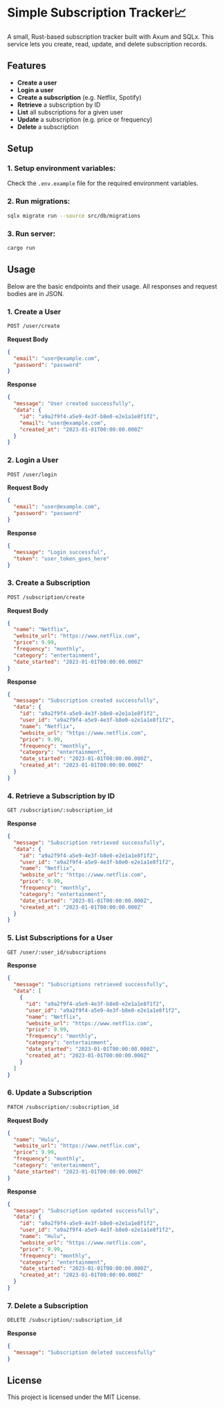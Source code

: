 # Simple Subscription Tracker📈

A small, Rust-based subscription tracker built with Axum and SQLx. This service lets you create, read, update, and delete subscription records.

## Features

- **Create a user**
- **Login a user**
- **Create a subscription** (e.g. Netflix, Spotify)
- **Retrieve** a subscription by ID
- **List** all subscriptions for a given user
- **Update** a subscription (e.g. price or frequency)
- **Delete** a subscription

## Setup

### 1. Setup environment variables:

Check the `.env.example` file for the required environment variables.

### 2. Run migrations:
```bash
sqlx migrate run --source src/db/migrations
```

### 3. Run server:
```bash
cargo run
```

## Usage

Below are the basic endpoints and their usage. All responses and request bodies are in JSON.

### 1. Create a User

```bash
POST /user/create
```

**Request Body**

```json
{
  "email": "user@example.com",
  "password": "password"
}
```

**Response**

```json
{
  "message": "User created successfully",
  "data": {
    "id": "a9a2f9f4-a5e9-4e3f-b8e0-e2e1a1e8f1f2",
    "email": "user@example.com",
    "created_at": "2023-01-01T00:00:00.000Z"
  }
}
```

### 2. Login a User

```bash
POST /user/login
```

**Request Body**

```json
{
  "email": "user@example.com",
  "password": "password"
}
```

**Response**

```json
{
  "message": "Login successful",
  "token": "user_token_goes_here"
}
```

### 3. Create a Subscription

```bash
POST /subscription/create
```

**Request Body**

```json
{
  "name": "Netflix",
  "website_url": "https://www.netflix.com",
  "price": 9.99,
  "frequency": "monthly",
  "category": "entertainment",
  "date_started": "2023-01-01T00:00:00.000Z"
}
```

**Response**

```json
{
  "message": "Subscription created successfully",
  "data": {
    "id": "a9a2f9f4-a5e9-4e3f-b8e0-e2e1a1e8f1f2",
    "user_id": "a9a2f9f4-a5e9-4e3f-b8e0-e2e1a1e8f1f2",
    "name": "Netflix",
    "website_url": "https://www.netflix.com",
    "price": 9.99,
    "frequency": "monthly",
    "category": "entertainment",
    "date_started": "2023-01-01T00:00:00.000Z",
    "created_at": "2023-01-01T00:00:00.000Z"
  }
}
```

### 4. Retrieve a Subscription by ID

```bash
GET /subscription/:subscription_id
```

**Response**

```json
{
  "message": "Subscription retrieved successfully",
  "data": {
    "id": "a9a2f9f4-a5e9-4e3f-b8e0-e2e1a1e8f1f2",
    "user_id": "a9a2f9f4-a5e9-4e3f-b8e0-e2e1a1e8f1f2",
    "name": "Netflix",
    "website_url": "https://www.netflix.com",
    "price": 9.99,
    "frequency": "monthly",
    "category": "entertainment",
    "date_started": "2023-01-01T00:00:00.000Z",
    "created_at": "2023-01-01T00:00:00.000Z"
  }
}
```

### 5. List Subscriptions for a User

```bash
GET /user/:user_id/subscriptions
```

**Response**

```json
{
  "message": "Subscriptions retrieved successfully",
  "data": [
    {
      "id": "a9a2f9f4-a5e9-4e3f-b8e0-e2e1a1e8f1f2",
      "user_id": "a9a2f9f4-a5e9-4e3f-b8e0-e2e1a1e8f1f2",
      "name": "Netflix",
      "website_url": "https://www.netflix.com",
      "price": 9.99,
      "frequency": "monthly",
      "category": "entertainment",
      "date_started": "2023-01-01T00:00:00.000Z",
      "created_at": "2023-01-01T00:00:00.000Z"
    }
  ]
}
```

### 6. Update a Subscription

```bash
PATCH /subscription/:subscription_id
```

**Request Body**

```json
{
  "name": "Hulu",
  "website_url": "https://www.netflix.com",
  "price": 9.99,
  "frequency": "monthly",
  "category": "entertainment",
  "date_started": "2023-01-01T00:00:00.000Z"
}
```

**Response**

```json
{
  "message": "Subscription updated successfully",
  "data": {
    "id": "a9a2f9f4-a5e9-4e3f-b8e0-e2e1a1e8f1f2",
    "user_id": "a9a2f9f4-a5e9-4e3f-b8e0-e2e1a1e8f1f2",
    "name": "Hulu",
    "website_url": "https://www.netflix.com",
    "price": 9.99,
    "frequency": "monthly",
    "category": "entertainment",
    "date_started": "2023-01-01T00:00:00.000Z",
    "created_at": "2023-01-01T00:00:00.000Z"
  }
}
```

### 7. Delete a Subscription

```bash
DELETE /subscription/:subscription_id
```

**Response**

```json
{
  "message": "Subscription deleted successfully"
}
```

## License

This project is licensed under the MIT License.